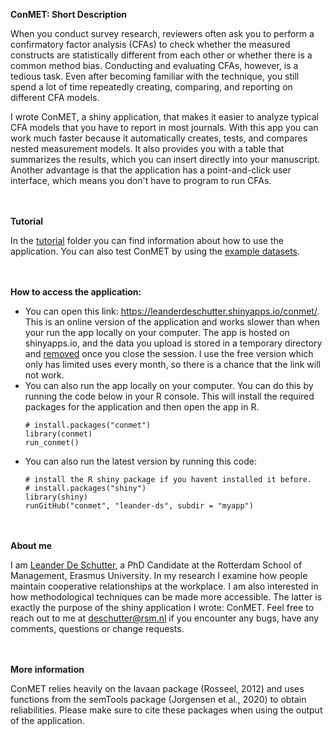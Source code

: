 **ConMET: Short Description**

When you conduct survey research, reviewers often ask you to perform a confirmatory factor analysis (CFAs) to check whether the measured constructs are statistically different from each other or whether there is a common method bias. Conducting and evaluating CFAs, however, is a tedious task. Even after becoming familiar with the technique, you still spend a lot of time repeatedly creating, comparing, and reporting on different CFA models.

I wrote ConMET, a shiny application, that makes it easier to analyze typical CFA models that you have to report in most journals. With this app you can work much faster because it automatically creates, tests, and compares nested measurement models. It also provides you with a table that summarizes the results, which you can insert directly into your manuscript. Another advantage is that the application has a point-and-click user interface, which means you don't have to program to run CFAs.

\
\
**Tutorial**

In the [tutorial](Tutorial) folder you can find information about how to use the application. You can also test ConMET by using the [example datasets](Example%20Data). 

\
\
**How to access the application:** 
 - You can open this link: https://leanderdeschutter.shinyapps.io/conmet/. This is an online version of the application and works slower than when your run the app locally on your computer. The app is hosted on shinyapps.io, and the data you upload is stored in a temporary directory and [removed](https://docs.rstudio.com/shinyapps.io/Storage.html) once you close the session. I use the free version which only has limited uses every month, so there is a chance that the link will not work.
 - You can also run the app locally on your computer. You can do this by running the code below in your R console. This will install the required packages for the application and then open the app in R. 
	```{r}
	# install.packages("conmet")
	library(conmet)
	run_conmet()
   	 ```
 - You can also run the latest version by running this code:
	```{r}
	# install the R shiny package if you havent installed it before. 
	# install.packages("shiny")
	library(shiny)
	runGitHub("conmet", "leander-ds", subdir = "myapp")
   	 ```
\
\
**About me**

I am [Leander De Schutter](https://www.linkedin.com/in/leander-de-schutter), a PhD Candidate at the Rotterdam School of Management, Erasmus University. In my research I examine how people maintain cooperative relationships at the workplace. I am also interested in how methodological techniques can be made more accessible. The latter is exactly the purpose of the shiny application I wrote: ConMET. 
Feel free to reach out to me at [deschutter@rsm.nl](mailto:deschutter@rsm.nl) if you encounter any bugs, have any comments, questions or change requests.

\
\
**More information**

ConMET relies heavily on the lavaan package (Rosseel, 2012) and uses functions from the semTools package (Jorgensen et al., 2020) to obtain reliabilities. Please make sure to cite these packages when using the output of the application.
